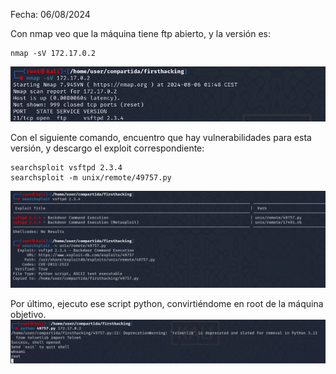 Fecha: 06/08/2024

Con nmap veo que la máquina tiene ftp abierto, y la versión es:

```
nmap -sV 172.17.0.2 
```

![](Imágenes/Pasted%20image%2020240806014855.png)

Con el siguiente comando, encuentro que hay vulnerabilidades para esta versión, y descargo el exploit correspondiente: 
```
searchsploit vsftpd 2.3.4 
searchsploit -m unix/remote/49757.py 
```


![](Imágenes/Pasted%20image%2020240806015038.png)

Por último, ejecuto ese script python, convirtiéndome en root de la máquina objetivo.
![](Imágenes/Pasted%20image%2020240806015246.png)
